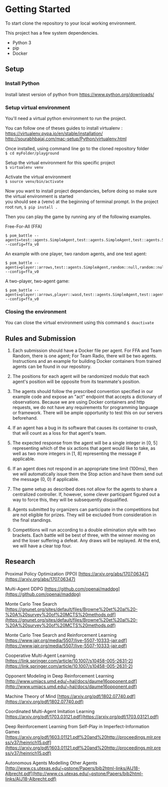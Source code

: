 # Getting Started

To start clone the repository to your local working environment.

This project has a few system dependencies.

* Python 3
* pip
* Docker

## Setup
### Install Python
Install latest version of python from https://www.python.org/downloads/

### Setup virtual environment
You'll need a virtual python environment to run the project.  

You can follow one of theses guides to install virtualenv :
https://virtualenv.pypa.io/en/stable/installation/
http://sourabhbajaj.com/mac-setup/Python/virtualenv.html

Once installed, using command line go to the cloned repository folder  
```$ cd myFolder/playground```  
  
Setup the virtual environment for this specific project  
```$ virtualenv venv```
  
Activate the virtual environment  
```$ source venv/bin/activate```  

Now you want to install project dependancies, before doing so make sure the virtual environment is started  
you should see a (venv) at the beginning of terminal prompt. In the project root run,
```$ pip install .```

Then you can play the game by running any of the following examples.

Free-For-All (FFA)
```
$ pom_battle --agents=test::agents.SimpleAgent,test::agents.SimpleAgent,test::agents.SimpleAgent,test::agents.SimpleAgent --config=ffa_v0
```

An example with one player, two random agents, and one test agent:
```
$ pom_battle --agents=player::arrows,test::agents.SimpleAgent,random::null,random::null --config=ffa_v0
```

A two-player, two-agent game:
```
$ pom_battle --agents=player::arrows,player::wasd,test::agents.SimpleAgent,test::agents.SimpleAgent --config=ffa_v0
```

### Closing the environment
You can close the virtual environment using this command
```$ deactivate```

## Rules and Submission

1) Each submission should have a Docker file per agent. For FFA and Team Random, there is one agent; For Team Radio, there will be two agents. Instructions and an example for building Docker containers from trained agents can be found in our repository.

2) The positions for each agent will be randomized modulo that each agent's position will be opposite from its teammate's position.

3) The agents should follow the prescribed convention specified in our example code and expose an "act" endpoint that accepts a dictionary of observations. Because we are using Docker containers and http requests, we do not have any requirements for programming language or framework. There will be ample opportunity to test this on our servers beforehand.

4) If an agent has a bug in its software that causes its container to crash, that will count as a loss for that agent's team.

5) The expected response from the agent will be a single integer in [0, 5] representing which of the six actions that agent would like to take, as well as two more integers in [1, 8] representing the message if applicable.

6) If an agent does not respond in an appropriate time limit (100ms), then we will automatically issue them the Stop action and have them send out the message (0, 0) if applicable.

7) The game setup as described does not allow for the agents to share a centralized controller. If, however, some clever participant figured out a way to force this, they will be subsequently disqualified.

8) Agents submitted by organizers can participate in the competitions but are not eligible for prizes. They will be excluded from consideration in the final standings.

9) Competitions will run according to a double elimination style with two brackets. Each battle will be best of three, with the winner moving on and the loser suffering a defeat. Any draws will be replayed. At the end, we will have a clear top four.

## Research
Proximal Policy Optimization (PPO) [https://arxiv.org/abs/1707.06347](https://arxiv.org/abs/1707.06347)

Multi-Agent DDPG [https://github.com/openai/maddpg](https://github.com/openai/maddpg)

Monte Carlo Tree Search [https://gnunet.org/sites/default/files/Browne%20et%20al%20-%20A%20survey%20of%20MCTS%20methods.pdf](https://gnunet.org/sites/default/files/Browne%20et%20al%20-%20A%20survey%20of%20MCTS%20methods.pdf)

Monte Carlo Tree Search and Reinforcement Learning [https://www.jair.org/media/5507/live-5507-10333-jair.pdf](https://www.jair.org/media/5507/live-5507-10333-jair.pdf)

Cooperative Multi-Agent Learning [https://link.springer.com/article/10.1007/s10458-005-2631-2](https://link.springer.com/article/10.1007/s10458-005-2631-2)

Opponent Modeling in Deep Reinforcement Learning [http://www.umiacs.umd.edu/~hal/docs/daume16opponent.pdf](http://www.umiacs.umd.edu/~hal/docs/daume16opponent.pdf)

Machine Theory of Mind [https://arxiv.org/pdf/1802.07740.pdf](https://arxiv.org/pdf/1802.07740.pdf)

Coordinated Multi-Agent Imitation Learning [https://arxiv.org/pdf/1703.03121.pdf](https://arxiv.org/pdf/1703.03121.pdf)

Deep Reinforcement Learning from Self-Play in
Imperfect-Information Games [https://arxiv.org/pdf/1603.01121.pdf%20and%20http://proceedings.mlr.press/v37/heinrich15.pdf](https://arxiv.org/pdf/1603.01121.pdf%20and%20http://proceedings.mlr.press/v37/heinrich15.pdf)

Autonomous Agents Modelling Other Agents [http://www.cs.utexas.edu/~pstone/Papers/bib2html-links/AIJ18-Albrecht.pdf](http://www.cs.utexas.edu/~pstone/Papers/bib2html-links/AIJ18-Albrecht.pdf)
